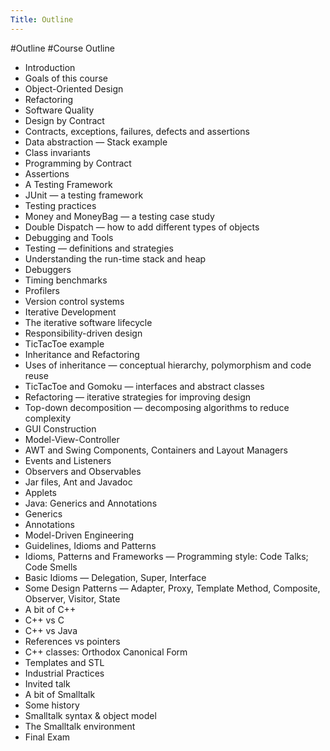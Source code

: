```yaml
---
Title: Outline
---
```

#Outline
#Course Outline


- Introduction
- Goals of this course
- Object-Oriented Design
- Refactoring
- Software Quality
- Design by Contract
- Contracts, exceptions, failures, defects and assertions
- Data abstraction &mdash; Stack example
- Class invariants
- Programming by Contract
- Assertions
- A Testing Framework
- JUnit &mdash; a testing framework
- Testing practices
- Money and MoneyBag &mdash; a testing case study
- Double Dispatch &mdash; how to add different types of objects
- Debugging and Tools
- Testing &mdash; definitions and strategies
- Understanding the run-time stack and heap
- Debuggers
- Timing benchmarks
- Profilers
- Version control systems
- Iterative Development
- The iterative software lifecycle
- Responsibility-driven design
- TicTacToe example
- Inheritance and Refactoring
- Uses of inheritance &mdash; conceptual hierarchy, polymorphism and code reuse
- TicTacToe and Gomoku &mdash; interfaces and abstract classes
- Refactoring &mdash; iterative strategies for improving design
- Top-down decomposition &mdash; decomposing algorithms to reduce complexity
- GUI Construction
- Model-View-Controller
- AWT and Swing Components, Containers and Layout Managers
- Events and Listeners
- Observers and Observables
- Jar files, Ant and Javadoc
- Applets
- Java: Generics and Annotations
- Generics
- Annotations
- Model-Driven Engineering
- Guidelines, Idioms and Patterns
- Idioms, Patterns and Frameworks &mdash; Programming style: Code Talks; Code Smells
- Basic Idioms &mdash; Delegation, Super, Interface
- Some Design Patterns &mdash; Adapter, Proxy, Template Method, Composite, Observer, Visitor, State
- A bit of C\+\+
- C\+\+ vs C
- C\+\+ vs Java
- References vs pointers
- C\+\+ classes: Orthodox Canonical Form
- Templates and STL
- Industrial Practices
- Invited talk
- A bit of Smalltalk
- Some history
- Smalltalk syntax &amp; object model
- The Smalltalk environment
- Final Exam
